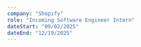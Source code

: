 ```yaml
---
company: "Shopify"
role: "Incoming Software Engineer Intern"
dateStart: "09/02/2025"
dateEnd: "12/19/2025"
---
```

